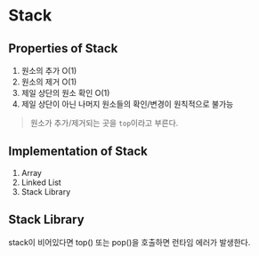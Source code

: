 # Stack

## Properties of Stack

1. 원소의 추가 O(1)
2. 원소의 제거 O(1)
3. 제일 상단의 원소 확인 O(1)
4. 제일 상단이 아닌 나머지 원소들의 확인/변경이 원칙적으로 불가능

> 원소가 추가/제거되는 곳을 `top`이라고 부른다.

## Implementation of Stack

1. Array
2. Linked List
3. Stack Library

## Stack Library

stack이 비어있다면 top() 또는 pop()을 호출하면 런타임 에러가 발생한다.
